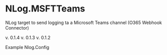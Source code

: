 # NLog.MSFTTeams
NLog target to send logging ta a Microsoft Teams channel (O365 Webhook Connector)

v. 0.1.4
v. 0.1.3
v. 0.1.2

Example Nlog.Config

<?xml version="1.0" encoding="utf-8" ?>
<nlog xmlns="http://www.nlog-project.org/schemas/NLog.xsd"
      xmlns:xsi="http://www.w3.org/2001/XMLSchema-instance">
  <extensions>
    <add assembly="NLog.MSFTTeams" />
  </extensions>  <targets>
    <target xsi:type="MSFTTeamsTarget" name="msftTeams" layout="${longdate} ${uppercase:${level}} ${message}" CardTitle="User: " TextMarkdown="##### InstallationId: " ThemeColorError="FF0000" ThemeColorDefault="" WebHookUrl="[webhook URL as received from Teams Webhook Connector]"/>
  </targets>
  <rules>
    <logger name="*" minlevel="Info" writeTo="msftTeams" />
  </rules>
</nlog>

